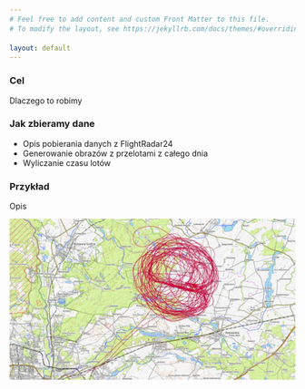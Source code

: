 ```yaml
---
# Feel free to add content and custom Front Matter to this file.
# To modify the layout, see https://jekyllrb.com/docs/themes/#overriding-theme-defaults

layout: default
---
```


### Cel
Dlaczego to robimy

### Jak zbieramy dane
* Opis pobierania danych z FlightRadar24
* Generowanie obrazów z przelotami z całego dnia
* Wyliczanie czasu lotów

### Przykład
Opis

![/2024/2024-08/2024-08-30/map.jpg](/2024/2024-08/2024-08-30/map.jpg)
